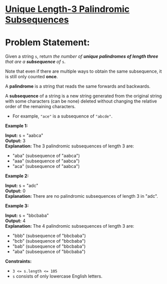 # [Unique Length-3 Palindromic Subsequences](https://github.com/surya8980/January-2025-Daily-Problems/blob/main/LeetCode/04-01-2025/Unique%20Length-3%20Palindromic%20Subsequences.java)
# Problem Statement:

Given a string  `s`, return  _the number of  **unique palindromes of length three**  that are a  **subsequence**  of_ `s`.

Note that even if there are multiple ways to obtain the same subsequence, it is still only counted  **once**.

A  **palindrome**  is a string that reads the same forwards and backwards.

A  **subsequence**  of a string is a new string generated from the original string with some characters (can be none) deleted without changing the relative order of the remaining characters.

-   For example,  `"ace"`  is a subsequence of  `"abcde"`.

**Example 1:**  

**Input:** s = "aabca"  
**Output:** 3   
**Explanation:** The 3 palindromic subsequences of length 3 are:   
- "aba" (subsequence of "aabca")  
- "aaa" (subsequence of "aabca")  
- "aca" (subsequence of "aabca")  

**Example 2:**

**Input:** s = "adc"  
**Output:** 0   
**Explanation:** There are no palindromic subsequences of length 3 in "adc".

**Example 3:**

**Input:** s = "bbcbaba"  
**Output:** 4    
**Explanation:** The 4 palindromic subsequences of length 3 are:  
- "bbb" (subsequence of "bbcbaba")
- "bcb" (subsequence of "bbcbaba")
- "bab" (subsequence of "bbcbaba")
- "aba" (subsequence of "bbcbaba")

**Constraints:**

-   `3 <= s.length <= 105`
-   `s`  consists of only lowercase English letters.
